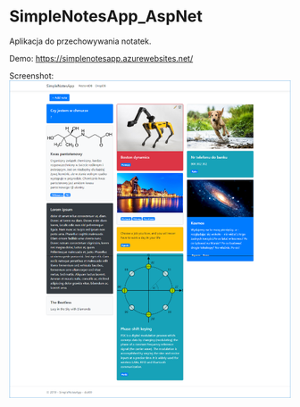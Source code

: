 # SimpleNotesApp_AspNet

Aplikacja do przechowywania notatek. 

Demo:
https://simplenotesapp.azurewebsites.net/

Screenshot:
![alt text](https://raw.githubusercontent.com/dut00/SimpleNotesApp/master/SimpleNotesApp_site.png)
